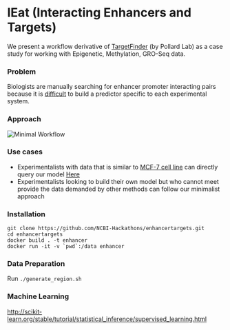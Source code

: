 #  IEat (Interacting Enhancers and Targets)
We present a workflow derivative of [TargetFinder](https://github.com/shwhalen/targetfinder) (by Pollard Lab) as a case study for working with Epigenetic, Methylation, GRO-Seq data.

### Problem
Biologists are manually searching for enhancer promoter interacting pairs because it is [difficult](https://github.com/NCBI-Hackathons/enhancertargets/blob/master/TroubleShooting.md) to build a predictor specific to each experimental system. 

### Approach
![Minimal Workflow](https://raw.githubusercontent.com/NCBI-Hackathons/enhancertargets/master/img/MinWorkflow.png)

### Use cases
 - Experimentalists with data that is similar to [MCF-7 cell line](https://en.wikipedia.org/wiki/MCF-7) can directly query our model [Here](list-of-interactions)
- Experimentalists looking to build their own model but who cannot meet provide the data demanded by other methods can follow our minimalist approach

### Installation
```
git clone https://github.com/NCBI-Hackathons/enhancertargets.git
cd enhancertargets 
docker build . -t enhancer
docker run -it -v `pwd`:/data enhancer
```
### Data Preparation
Run `./generate_region.sh`

### Machine Learning

http://scikit-learn.org/stable/tutorial/statistical_inference/supervised_learning.html
